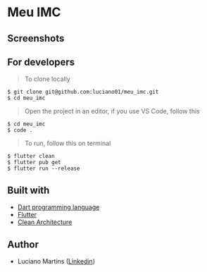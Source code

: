 # Meu IMC

## Screenshots

## For developers
> To clone locally
```
$ git clone git@github.com:luciano01/meu_imc.git
$ cd meu_imc
```
> Open the project in an editor, if you use VS Code, follow this
```
$ cd meu_imc
$ code .
```
> To run, follow this on terminal
```
$ flutter clean
$ flutter pub get
$ flutter run --release
```

## Built with
- [Dart programming language](https://dart.dev/)
- [Flutter](https://flutter.dev/)
- [Clean Architecture](https://blog.cleancoder.com/uncle-bob/2012/08/13/the-clean-architecture.html)

## Author
- Luciano Martins ([Linkedin](https://br.linkedin.com/in/luciano01))